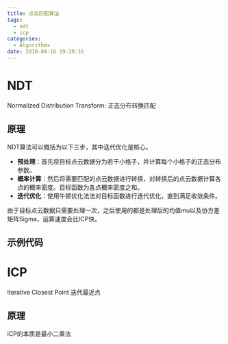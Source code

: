 ```yaml
---
title: 点云匹配算法
tags:
  - ndt
  - icp
categories:
  - Algorithms
date: 2018-04-16 19:20:16
---
```


# NDT
Normalized Distribution Transform: 正态分布转换匹配
## 原理
NDT算法可以概括为以下三步，其中迭代优化是核心。

- **预处理**：首先将目标点云数据分为若干小格子，并计算每个小格子的正态分布参数。
- **概率计算**：然后将需要匹配的点云数据进行转换，对转换后的点云数据计算各点的概率密度。目标函数为各点概率密度之和。
- **迭代优化**：使用牛顿优化法法对目标函数进行迭代优化，直到满足收敛条件。

由于目标点云数据只需要处理一次，之后使用的都是处理后的均值mu以及协方差矩阵Sigma，运算速度会比ICP快。

## 示例代码

# ICP
Iterative Closest Point 迭代最近点
## 原理
ICP的本质是最小二乘法